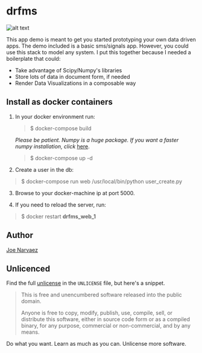 # drfms
![alt text](http://i.imgur.com/zJklqzQ.png "banner")


This app demo is meant to get you started prototyping your own data driven apps. The demo included is a basic sms/signals app. However, you could use this stack to model any system. I put this together because I needed a boilerplate that could:
 - Take advantage of Scipy/Numpy's libraries
 - Store lots of data in document form, if needed
 - Render Data Visualizations in a composable way


## Install as docker containers

1. In your docker environment run:
    > $ docker-compose build

    *Please be patient. Numpy is a huge package. If you want a faster numpy installation, click* [here][np-link].

    >$ docker-compose up -d

2. Create a user in the db:
  > $ docker-compose run web /usr/local/bin/python user_create.py

3. Browse to your docker-machine ip at port 5000.

4. If you need to reload the server, run:
>$ docker restart **drfms_web_1**  


## Author

[Joe Narvaez][author-linkedin]

## Unlicenced

Find the full [unlicense][] in the `UNLICENSE` file, but here's a snippet.

>This is free and unencumbered software released into the public domain.
>
>Anyone is free to copy, modify, publish, use, compile, sell, or distribute this software, either in source code form or as a compiled binary, for any purpose, commercial or non-commercial, and by any means.

Do what you want. Learn as much as you can. Unlicense more software.

[unlicense]: http://unlicense.org/
[author-linkedin]: https://www.linkedin.com/in/joenarvaez
[np-link]: http://timstaley.co.uk/posts/how-to-pip-install-numpy-in-two-seconds-flat/
